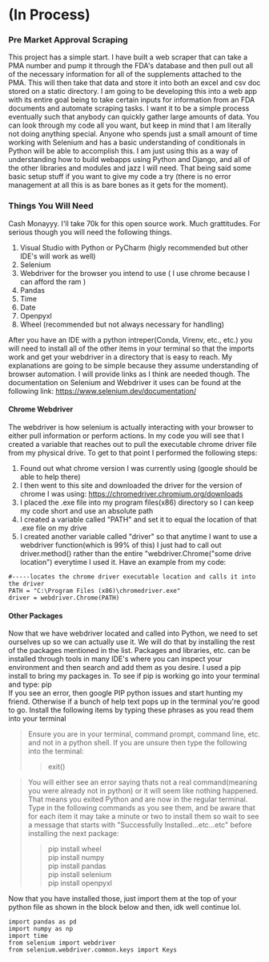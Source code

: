 # (In Process)

### Pre Market Approval Scraping 

This project has a simple start. I have built a web scraper that can take a PMA number and pump it through the FDA's
database and then pull out all of the necessary information for all of the supplements attached to the PMA. This
will then take that data and store it into both an excel and csv doc stored on a static directory. I am going to be
developing this into a web app with its entire goal being to take certain inputs for information from an FDA documents
and automate scraping tasks. I want it to be a simple process eventually such that anybody can quickly gather large
amounts of data. You can look through my code all you want, but keep in mind that I am literally not doing anything 
special. Anyone who spends just a small amount of time working with Selenium and has a basic understanding of conditionals
in Python will be able to accomplish this. I am just using this as a way of understanding how to build webapps using 
Python and Django, and all of the other libraries and modules and jazz I will need. That being said some basic setup
stuff if you want to give my code a try (there is no error management at all this is as bare bones as it gets for the
moment).

### Things You Will Need

Cash Monayyy. I'll take 70k for this open source work. Much grattitudes.
For serious though you will need the following things.
1. Visual Studio with Python or PyCharm (higly recommended but other IDE's will work as well)
2. Selenium
3. Webdriver for the browser you intend to use ( I use chrome because I can afford the ram )
4. Pandas
5. Time
6. Date
7. Openpyxl
8. Wheel (recommended but not always necessary for handling)

After you have an IDE with a python intreper(Conda, Virenv, etc., etc.) you will need to install all of the other items
in your terminal so that the imports work and get your webdriver in a directory that is easy to reach. My explanations are
going to be simple because they assume understanding of browser automation. I will provide links as I think are needed though.
The documentation on Selenium and Webdriver it uses can be found at the following link: <https://www.selenium.dev/documentation/>  

#### Chrome Webdriver
The webdriver is how selenium is actually interacting with your browser to either pull information or perform actions. In my code you will see
that I created a variable that reaches out to pull the executable chrome driver file from my physical drive. To get to that point I performed the following steps:  
1. Found out what chrome version I was currently using (google should be able to help there)
2. I then went to this site and downloaded the driver for the version of chrome I was using: <https://chromedriver.chromium.org/downloads>
3. I placed the .exe file into my program files(x86) directory so I can keep my code short and use an absolute path
4. I created a variable called "PATH" and set it to equal the location of that .exe file on my drive
5. I created another variable called "driver" so that anytime I want to use a webdriver function(which is 99% of this) I just had to call out driver.method() rather
than the entire "webdriver.Chrome("some drive location") everytime I used it. Have an example from my code:  
```
#-----locates the chrome driver executable location and calls it into the driver
PATH = "C:\Program Files (x86)\chromedriver.exe"
driver = webdriver.Chrome(PATH)
```
#### Other Packages
Now that we have webdriver located and called into Python, we need to set ourselves up so we can actually use it. We will do that by installing the rest of the
packages mentioned in the list. Packages and libraries, etc. can be installed through tools in many IDE's where you can inspect your environment and then search and
add them as you desire. I used a pip install to bring my packages in. To see if pip is working go into your terminal and type: pip  
If you see an error, then google PIP python issues and start hunting my friend. Otherwise if a bunch of help text pops up in the terminal you're good to go.
Install the following items by typing these phrases as you read them into your terminal  
> Ensure you are in your terminal, command prompt, command line, etc. and not in a python shell. If you are unsure then type the following into the terminal:
> > exit()  

> You will either see an error saying thats not a real command(meaning you were already not in python) or it will seem like nothing happened. That means you exited 
> Python and are now in the regular terminal. Type in the following commands as you see them, and be aware that for each item it may take a minute or two to install 
> them so wait to see a message that starts with "Successfully Installed...etc...etc" before installing the next package:
> > pip install wheel <br>
> > pip install numpy <br>
> > pip install pandas <br>
> > pip install selenium <br>
> > pip install openpyxl <br>

Now that you have installed those, just import them at the top of your python file as shown in the block below and then, idk well continue lol. 
```
import pandas as pd
import numpy as np
import time
from selenium import webdriver
from selenium.webdriver.common.keys import Keys
```

  


